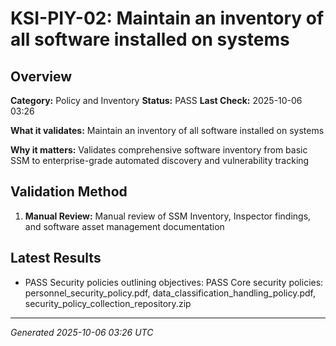 # KSI-PIY-02: Maintain an inventory of all software installed on systems

## Overview

**Category:** Policy and Inventory
**Status:** PASS
**Last Check:** 2025-10-06 03:26

**What it validates:** Maintain an inventory of all software installed on systems

**Why it matters:** Validates comprehensive software inventory from basic SSM to enterprise-grade automated discovery and vulnerability tracking

## Validation Method

1. **Manual Review:** Manual review of SSM Inventory, Inspector findings, and software asset management documentation

## Latest Results

- PASS Security policies outlining objectives: PASS Core security policies: personnel_security_policy.pdf, data_classification_handling_policy.pdf, security_policy_collection_repository.zip

---
*Generated 2025-10-06 03:26 UTC*